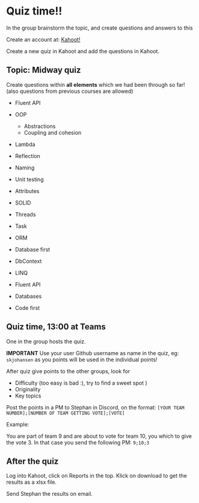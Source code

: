 # Quiz time!!

In the group brainstorm the topic, and create questions and answers to this

Create an account at: [Kahoot!](https://kahoot.com)

Create a new quiz in Kahoot and add the questions in Kahoot.

## Topic: Midway quiz

Create questions within **all elements** which we had been through so far! (also questions from previous courses are allowed)

- Fluent API

- OOP

  - Abstractions
  - Coupling and cohesion

- Lambda

- Reflection

- Naming

- Unit testing

- Attributes

- SOLID

- Threads

- Task

- ORM

- Database first

- DbContext

- LINQ

- Fluent API

- Databases

- Code first


## Quiz time, 13:00 at Teams

One in the group hosts the quiz.

**IMPORTANT** Use your user Github username as name in the quiz, eg: `skjohansen` as you points will be used in the individual points!

After quiz give points to the other groups, look for

- Difficulty (too easy is bad :), try to find a sweet spot )
- Originality
- Key topics

Post the points in a PM to Stephan in Discord, on the format: ```[YOUR TEAM NUMBER];[NUMBER OF TEAM GETTING VOTE];[VOTE]```

Example:

You are part of team 9 and are about to vote for team 10, you which to give the vote 3. In that case you send the following PM: ```9;10;3```

## After the quiz

Log into Kahoot, click on Reports in the top. Klick on download to get the results as a xlsx file.

Send Stephan the results on email.